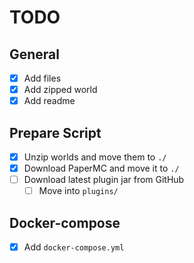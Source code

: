# TODO

## General

- [x] Add files
- [x] Add zipped world
- [x] Add readme

## Prepare Script

- [x] Unzip worlds and move them to `./`
- [x] Download PaperMC and move it to `./`
- [ ] Download latest plugin jar from GitHub
    - [ ] Move into `plugins/`

## Docker-compose

- [x] Add `docker-compose.yml`

